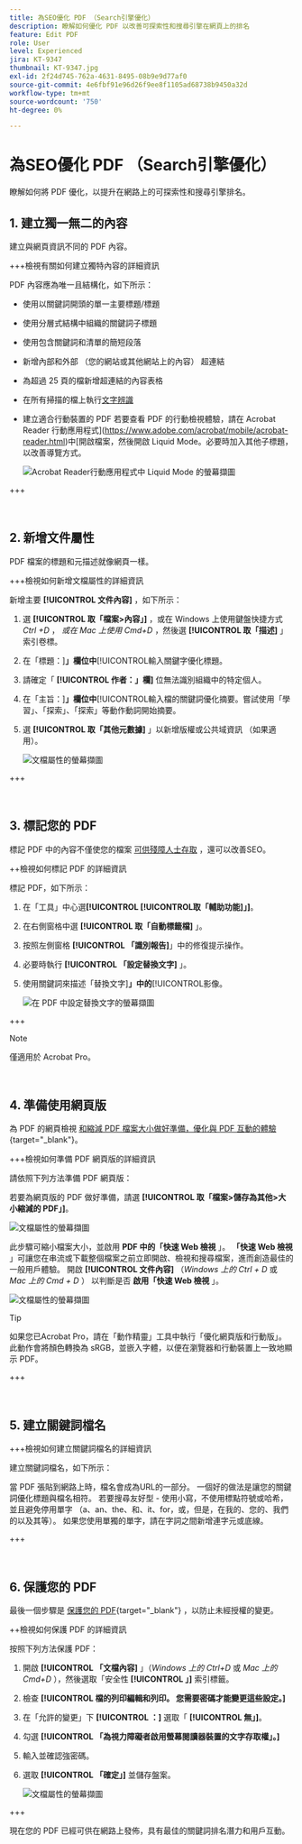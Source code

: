 ```yaml
---
title: 為SEO優化 PDF （Search引擎優化）
description: 瞭解如何優化 PDF 以改善可探索性和搜尋引擎在網頁上的排名
feature: Edit PDF
role: User
level: Experienced
jira: KT-9347
thumbnail: KT-9347.jpg
exl-id: 2f24d745-762a-4631-8495-08b9e9d77af0
source-git-commit: 4e6fbf91e96d26f9ee8f1105ad68738b9450a32d
workflow-type: tm+mt
source-wordcount: '750'
ht-degree: 0%

---
```


# 為SEO優化 PDF （Search引擎優化）

瞭解如何將 PDF 優化，以提升在網路上的可探索性和搜尋引擎排名。

## 1. 建立獨一無二的內容

建立與網頁資訊不同的 PDF 內容。

+++檢視有關如何建立獨特內容的詳細資訊

PDF 內容應為唯一且結構化，如下所示：

* 使用以關鍵詞開頭的單一主要標題/標題
* 使用分層式結構中組織的關鍵詞子標題
* 使用包含關鍵詞和清單的簡短段落
* 新增內部和外部 （您的網站或其他網站上的內容） 超連結
* 為超過 25 頁的檔新增超連結的內容表格
* 在所有掃描的檔上執行[文字辨識](https://experienceleague.adobe.com/docs/document-cloud-learn/acrobat-learning/getting-started/scan-and-ocr.html)
* 建立適合行動裝置的 PDF
若要查看 PDF 的行動檢視體驗，請在 Acrobat Reader 行動應用程式](https://www.adobe.com/acrobat/mobile/acrobat-reader.html)中[開啟檔案，然後開啟 Liquid Mode。必要時加入其他子標題，以改善導覽方式。

  ![Acrobat Reader行動應用程式中 Liquid Mode 的螢幕擷圖](../assets/optimizeseo1.png)

+++

<br>

## 2. 新增文件屬性

PDF 檔案的標題和元描述就像網頁一樣。

+++檢視如何新增文檔屬性的詳細資訊

新增主要 **[!UICONTROL 文件內容]** ，如下所示：

1. 選 **[!UICONTROL 取「檔案>內容」]** ，或在 Windows 上使用鍵盤快捷方式 *Ctrl +D* ， *或在 Mac 上使用 Cmd+D* ，然後選 **[!UICONTROL 取「描述]** 」索引卷標。
1. 在「標題：]**」欄位中**[!UICONTROL &#x200B;輸入關鍵字優化標題。
1. 請確定「 **[!UICONTROL 作者：」欄]** 位無法識別組織中的特定個人。
1. 在「主旨：]**」欄位中**[!UICONTROL &#x200B;輸入檔的關鍵詞優化摘要。嘗試使用「學習」、「探索」、「探索」等動作動詞開始摘要。
1. 選 **[!UICONTROL 取「其他元數據]** 」以新增版權或公共域資訊 （如果適用）。

   ![文檔屬性的螢幕擷圖](../assets/optimizeseo2.png)

+++

<br>

## 3. 標記您的 PDF

標記 PDF 中的內容不僅使您的檔案 [可供殘障人士存取](https://experienceleague.adobe.com/docs/document-cloud-learn/acrobat-learning/advanced-tasks/accessibility.html) ，還可以改善SEO。

++檢視如何標記 PDF 的詳細資訊

標記 PDF，如下所示：

1. 在「工具」中心選&#x200B;**[!UICONTROL **[!UICONTROL &#x200B;取「輔助功能&#x200B;]**」]**。
1. 在右側窗格中選 **[!UICONTROL 取「自動標籤檔]** 」。
1. 按照左側窗格 **[!UICONTROL 「識別報告]**」中的修復提示操作。
1. 必要時執行 **[!UICONTROL 「設定替換文字]** 」。
1. 使用關鍵詞來描述「替換文字&#x200B;]**」中的**[!UICONTROL &#x200B;影像。

   ![在 PDF 中設定替換文字的螢幕擷圖](../assets/optimizeseo3.png)

+++

>[!NOTE]
>
>僅適用於 Acrobat Pro。

<br>

## 4. 準備使用網頁版

為 PDF 的網頁檢視 [和縮減 PDF 檔案大小做好準備，優化與 PDF 互動的體驗](https://www.adobe.com/tw/acrobat/online/compress-pdf.html){target="_blank"}。

+++檢視如何準備 PDF 網頁版的詳細資訊

請依照下列方法準備 PDF 網頁版：

若要為網頁版的 PDF 做好準備，請選 **[!UICONTROL 取「檔案>儲存為其他>大小縮減的 PDF」]**。

![文檔屬性的螢幕擷圖](../assets/optimizeseo4.png)

此步驟可縮小檔案大小，並啟用 **PDF 中的「快速 Web 檢視** 」。 **「快速 Web 檢視** 」可讓您在串流或下載整個檔案之前立即開啟、檢視和搜尋檔案，進而創造最佳的一般用戶體驗。 開啟 **[!UICONTROL 文件內容]** （*Windows 上的 Ctrl + D* 或 *Mac 上的 Cmd + D* ） 以判斷是否 **啟用「快速 Web 檢視** 」。

![文檔屬性的螢幕擷圖](../assets/optimizeseo5.png)

>[!TIP]
>
>如果您已Acrobat Pro，請在「動作精靈」工具中執行「優化網頁版和行動版」。 此動作會將顏色轉換為 sRGB，並嵌入字體，以便在瀏覽器和行動裝置上一致地顯示 PDF。

+++

<br>

## 5. 建立關鍵詞檔名

+++檢視如何建立關鍵詞檔名的詳細資訊

建立關鍵詞檔名，如下所示：

當 PDF 張貼到網路上時，檔名會成為URL的一部分。 一個好的做法是讓您的關鍵詞優化標題與檔名相符。 若要搜尋友好型 - 使用小寫，不使用標點符號或哈希，並且避免停用單字 （a、an、the、和、it、for，或，但是，在我的、您的、我們的以及其等）。 如果您使用單獨的單字，請在字詞之間新增連字元或底線。

+++

<br>

## 6. 保護您的 PDF

最後一個步驟是 [保護您的 PDF](https://www.adobe.com/tw/acrobat/online/password-protect-pdf.html){target="_blank"} ，以防止未經授權的變更。

++檢視如何保護 PDF 的詳細資訊

按照下列方法保護 PDF：

1. 開啟 **[!UICONTROL 「文檔內容]** 」（*Windows 上的 Ctrl+D* 或 *Mac 上的 Cmd+D* ），然後選取「安全性 **[!UICONTROL 」]** 索引標籤。
1. 檢查 **[!UICONTROL 檔的列印編輯和列印。 您需要密碼才能變更這些設定。]**
1. 在「允許的變更」下 **[!UICONTROL ：]** 選取「 **[!UICONTROL 無」]**。
1. 勾選 **[!UICONTROL 「為視力障礙者啟用螢幕閱讀器裝置的文字存取權」。]**
1. 輸入並確認強密碼。
1. 選取 **[!UICONTROL 「確定」]** 並儲存盤案。

   ![文檔屬性的螢幕擷圖](../assets/optimizeseo6.png)

+++

現在您的 PDF 已經可供在網路上發佈，具有最佳的關鍵詞排名潛力和用戶互動。
